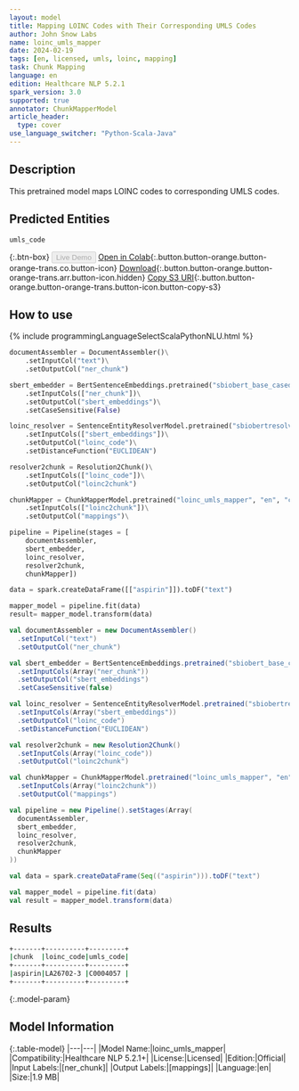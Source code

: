 ```yaml
---
layout: model
title: Mapping LOINC Codes with Their Corresponding UMLS Codes
author: John Snow Labs
name: loinc_umls_mapper
date: 2024-02-19
tags: [en, licensed, umls, loinc, mapping]
task: Chunk Mapping
language: en
edition: Healthcare NLP 5.2.1
spark_version: 3.0
supported: true
annotator: ChunkMapperModel
article_header:
  type: cover
use_language_switcher: "Python-Scala-Java"
---
```


## Description

This pretrained model maps LOINC codes to corresponding UMLS codes.

## Predicted Entities

`umls_code`

{:.btn-box}
<button class="button button-orange" disabled>Live Demo</button>
[Open in Colab](https://colab.research.google.com/github/JohnSnowLabs/spark-nlp-workshop/blob/master/healthcare-nlp/06.0.Chunk_Mapping.ipynb){:.button.button-orange.button-orange-trans.co.button-icon}
[Download](https://s3.amazonaws.com/auxdata.johnsnowlabs.com/clinical/models/loinc_umls_mapper_en_5.2.1_3.0_1708342975915.zip){:.button.button-orange.button-orange-trans.arr.button-icon.hidden}
[Copy S3 URI](s3://auxdata.johnsnowlabs.com/clinical/models/loinc_umls_mapper_en_5.2.1_3.0_1708342975915.zip){:.button.button-orange.button-orange-trans.button-icon.button-copy-s3}

## How to use



<div class="tabs-box" markdown="1">
{% include programmingLanguageSelectScalaPythonNLU.html %}
  
```python
documentAssembler = DocumentAssembler()\
    .setInputCol("text")\
    .setOutputCol("ner_chunk")

sbert_embedder = BertSentenceEmbeddings.pretrained("sbiobert_base_cased_mli", "en", "clinical/models")\
    .setInputCols(["ner_chunk"])\
    .setOutputCol("sbert_embeddings")\
    .setCaseSensitive(False)

loinc_resolver = SentenceEntityResolverModel.pretrained("sbiobertresolve_loinc_augmented", "en", "clinical/models")\
    .setInputCols(["sbert_embeddings"])\
    .setOutputCol("loinc_code")\
    .setDistanceFunction("EUCLIDEAN")

resolver2chunk = Resolution2Chunk()\
    .setInputCols(["loinc_code"])\
    .setOutputCol("loinc2chunk")

chunkMapper = ChunkMapperModel.pretrained("loinc_umls_mapper", "en", "clinical/models")\
    .setInputCols(["loinc2chunk"])\
    .setOutputCol("mappings")\

pipeline = Pipeline(stages = [
    documentAssembler,
    sbert_embedder,
    loinc_resolver,
    resolver2chunk,
    chunkMapper])

data = spark.createDataFrame([["aspirin"]]).toDF("text")

mapper_model = pipeline.fit(data)
result= mapper_model.transform(data)                                 
```
```scala
val documentAssembler = new DocumentAssembler()
  .setInputCol("text")
  .setOutputCol("ner_chunk")

val sbert_embedder = BertSentenceEmbeddings.pretrained("sbiobert_base_cased_mli", "en", "clinical/models")
  .setInputCols(Array("ner_chunk"))
  .setOutputCol("sbert_embeddings")
  .setCaseSensitive(false)

val loinc_resolver = SentenceEntityResolverModel.pretrained("sbiobertresolve_loinc_augmented", "en", "clinical/models")
  .setInputCols(Array("sbert_embeddings"))
  .setOutputCol("loinc_code")
  .setDistanceFunction("EUCLIDEAN")

val resolver2chunk = new Resolution2Chunk()
  .setInputCols(Array("loinc_code"))
  .setOutputCol("loinc2chunk")

val chunkMapper = ChunkMapperModel.pretrained("loinc_umls_mapper", "en", "clinical/models")
  .setInputCols(Array("loinc2chunk"))
  .setOutputCol("mappings")

val pipeline = new Pipeline().setStages(Array(
  documentAssembler,
  sbert_embedder,
  loinc_resolver,
  resolver2chunk,
  chunkMapper
))

val data = spark.createDataFrame(Seq(("aspirin"))).toDF("text")

val mapper_model = pipeline.fit(data)
val result = mapper_model.transform(data)

```
</div>

## Results

```bash
+-------+----------+---------+
|chunk  |loinc_code|umls_code|
+-------+----------+---------+
|aspirin|LA26702-3 |C0004057 |
+-------+----------+---------+
```

{:.model-param}
## Model Information

{:.table-model}
|---|---|
|Model Name:|loinc_umls_mapper|
|Compatibility:|Healthcare NLP 5.2.1+|
|License:|Licensed|
|Edition:|Official|
|Input Labels:|[ner_chunk]|
|Output Labels:|[mappings]|
|Language:|en|
|Size:|1.9 MB|

